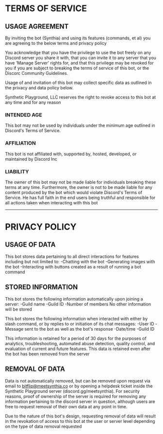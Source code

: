 # TERMS OF SERVICE

## USAGE AGREEMENT
By inviting the bot (Synthia) and using its features (commands, et al) you are agreeing to the below terms and privacy policy

You acknowledge that you have the privilege to use the bot freely on any Discord server you share it with, that you can invite it to any server that you have 'Manage Server' rights for, and that this privilege may be revoked for you if you are subject to breaking the terms of service of this bot, or the Discorc Community Guidelines.

Usage of and invitation of this bot may collect specific data as outlined in the privacy and data policy below.

Synthetic Playground, LLC reserves the right to revoke access to this bot at any time and for any reason

### INTENDED AGE
This bot may not be used by individuals under the minimum age outlined in Discord's Terms of Service.

### AFFILIATION
This bot is not affiliated with, supported by, hosted, developed, or maintained by Discord Inc

### LIABILITY
The owner of this bot may not be made liable for individuals breaking these terms at any time.  Furthermore, the owner is not to be made liable for any content produced by the bot which would violate Discord's Terms of Service.  He has full faith in the end users being truthful and responsible for all actions taken when interacting with this bot


----------------------------
# PRIVACY POLICY

## USAGE OF DATA
This bot stores data pertaining to all direct interactions for features including but not limited to:
-Chatting with the bot
-Generating images with the bot
-Interacting with buttons created as a result of running a bot command

## STORED INFORMATION
This bot stores the following information automatically upon joining a server:
-Guild name
-Guild ID
-Number of members
No other information will be stored

This bot stores the following information when interacted with either by slash command, or by replies to or initiation of its chat messages:
-User ID
-Message sent to the bot as well as the bot's response
-Date/time
-Guild ID

This information is retained for a period of 30 days for the purposes of analytics, troubleshooting, automated abuse detection, quality control, and evaluation of current and future features.  This data is retained even after the bot has been removed from the server


## REMOVAL OF DATA
Data is not automatically removed, but can be removed upon request via email to bitflip@meetsynthia.co or by opening a helpdesk ticket inside the Synthetic Playground server (discord.gg/meetsynthia).  For security reasons, proof of ownership of the server is required for removing any information pertaining to the discord server in question, although users are free to request removal of their own data at any point in time.

Due to the nature of this bot's design, requesting removal of data will result in the revokation of access to this bot at the user or server level depending on the type of data removal requested
